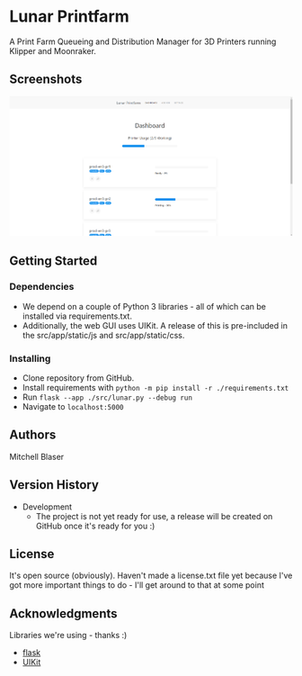 # Lunar Printfarm

A Print Farm Queueing and Distribution Manager for 3D Printers running Klipper and Moonraker.

## Screenshots

![Print Queue Page](/readme/screenshot01.png?raw=true)

## Getting Started

### Dependencies

* We depend on a couple of Python 3 libraries - all of which can be installed via requirements.txt.
* Additionally, the web GUI uses UIKit. A release of this is pre-included in the src/app/static/js and src/app/static/css.

### Installing

* Clone repository from GitHub.
* Install requirements with `python -m pip install -r ./requirements.txt`
* Run `flask --app ./src/lunar.py --debug run`
* Navigate to `localhost:5000`

## Authors

Mitchell Blaser

## Version History

* Development
    * The project is not yet ready for use, a release will be created on GitHub once it's ready for you :)

## License

It's open source (obviously). Haven't made a license.txt file yet because I've got more important things to do - I'll get around to that at some point

## Acknowledgments

Libraries we're using - thanks :)
* [flask](https://github.com/pallets/flask)
* [UIKit](https://github.com/uikit/uikit)
